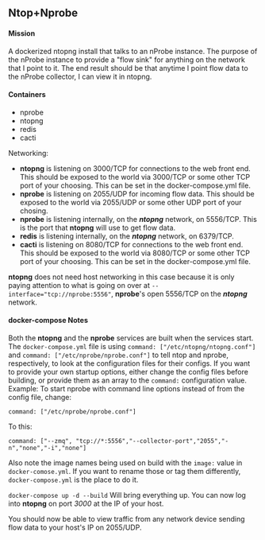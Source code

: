 ## Ntop+Nprobe

#### Mission

A dockerized ntopng install that talks to an nProbe instance. The purpose of the nProbe instance to provide a "flow sink" for anything on the network that I point to it. The end result should be that anytime I point flow data to the nProbe collector, I can view it in ntopng.

#### Containers

- nprobe
- ntopng
- redis
- cacti

Networking:

- **ntopng** is listening on 3000/TCP for connections to the web front end. This should be exposed to the world via 3000/TCP or some other TCP port of your choosing. This can be set in the docker-compose.yml file.
- **nprobe** is listening on 2055/UDP for incoming flow data. This should be exposed to the world via 2055/UDP or some other UDP port of your chosing.
- **nprobe** is listening internally, on the ***ntopng*** network, on 5556/TCP. This is the port that **ntopng** will use to get flow data.
- **redis** is listening internally, on the ***ntopng*** network, on 6379/TCP.
- **cacti** is listening on 8080/TCP for connections to the web front end. This should be exposed to the world via 8080/TCP or some other TCP port of your choosing. This can be set in the docker-compose.yml file.

**ntopng** does not need host networking in this case because it is only paying attention to what is going on over at `--interface="tcp://nprobe:5556"`, **nprobe**'s open 5556/TCP on the ***ntopng*** network.

#### docker-compose Notes

Both the **ntopng** and the **nprobe** services are built when the services start. The `docker-compose.yml` file is using `command: ["/etc/ntopng/ntopng.conf"]` and `command: ["/etc/nprobe/nprobe.conf"]` to tell ntop and nprobe, respectively, to look at the configuration files for their configs. If you want to provide your own startup options, either change the config files before building, or provide them as an array to the `command:` configuration value. Example: To start nprobe with command line options instead of from the config file, change:

```
command: ["/etc/nprobe/nprobe.conf"]
```

To this:

```
command: ["--zmq", "tcp://*:5556","--collector-port","2055","-n","none","-i","none"]
```

Also note the image names being used on build with the `image:` value in `docker-comose.yml`. If you want to rename those or tag them differently, `docker-compose.yml` is the place to do it.

`docker-compose up -d --build` Will bring everything up. You can now log into **ntopng** on port *3000* at the IP of your host.

You should now be able to view traffic from any network device sending flow data to your host's IP on 2055/UDP.
